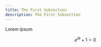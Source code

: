 ```yaml
---
title: The First Subsection
description: The First Subsection
---
```


Lorem ipsum

$$e^{i \theta} + 1 = 0$$
